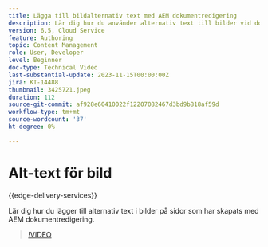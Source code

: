 ```yaml
---
title: Lägga till bildalternativ text med AEM dokumentredigering
description: Lär dig hur du använder alternativ text till bilder vid dokumentredigering.
version: 6.5, Cloud Service
feature: Authoring
topic: Content Management
role: User, Developer
level: Beginner
doc-type: Technical Video
last-substantial-update: 2023-11-15T00:00:00Z
jira: KT-14488
thumbnail: 3425721.jpeg
duration: 112
source-git-commit: af928e60410022f12207082467d3bd9b818af59d
workflow-type: tm+mt
source-wordcount: '37'
ht-degree: 0%

---
```



# Alt-text för bild

{{edge-delivery-services}}

Lär dig hur du lägger till alternativ text i bilder på sidor som har skapats med AEM dokumentredigering.

>[!VIDEO](https://video.tv.adobe.com/v/3425721/?learn=on)
